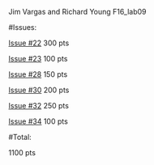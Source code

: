 Jim Vargas and Richard Young F16_lab09

#Issues:
 
  [Issue #22](https://github.com/UCSB-CS56-Projects/cs56-scrapers-ucsb-curriculum/issues/22)
  300 pts
  
  [Issue #23](https://github.com/UCSB-CS56-Projects/cs56-scrapers-ucsb-curriculum/issues/23)
  100 pts
  
  [Issue #28](https://github.com/UCSB-CS56-Projects/cs56-scrapers-ucsb-curriculum/issues/28)
  150 pts
  
  [Issue #30](https://github.com/UCSB-CS56-Projects/cs56-scrapers-ucsb-curriculum/issues/30)
  200 pts
  
  [Issue #32](https://github.com/UCSB-CS56-Projects/cs56-scrapers-ucsb-curriculum/issues/32)
  250 pts
  
  [Issue #34](https://github.com/UCSB-CS56-Projects/cs56-scrapers-ucsb-curriculum/issues/34)
  100 pts
    
    
    
    
#Total:

  1100 pts
